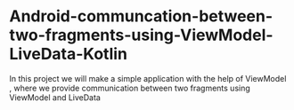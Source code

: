 # Android-communcation-between-two-fragments-using-ViewModel-LiveData-Kotlin

In this project we will make a simple application with the help of ViewModel , where we provide communication between two fragments using ViewModel and LiveData
